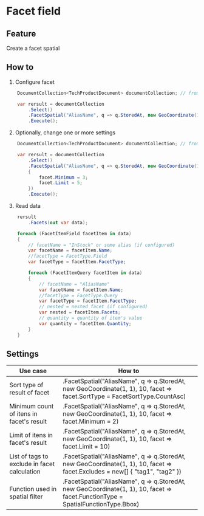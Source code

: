 # Facet field

## Feature

Create a facet spatial

## How to

1. Configure facet

```csharp
	DocumentCollection<TechProductDocument> documentCollection; // from DI

    var rersult = documentCollection
        .Select()
        .FacetSpatial("AliasName", q => q.StoredAt, new GeoCoordinate(1, 1), 10)
		.Execute();
```

2. Optionally, change one or more settings

```csharp
	DocumentCollection<TechProductDocument> documentCollection; // from DI

    var rersult = documentCollection
        .Select()
        .FacetSpatial("AliasName", q => q.StoredAt, new GeoCoordinate(1, 1), 10, facet =>
        {
            facet.Minimum = 3;
            facet.Limit = 5;
        })
		.Execute();
```

3. Read data

```csharp
	rersult
		.Facets(out var data);

    foreach (FacetItemField facetItem in data)
    {
        // facetName = "InStock" or some alias (if configured)
        var facetName = facetItem.Name;
        //facetType = FacetType.Field
        var facetType = facetItem.FacetType;

        foreach (FacetItemQuery facetItem in data)
        {
            // facetName = "AliasName"
            var facetName = facetItem.Name;
            //facetType = FacetType.Query
            var facetType = facetItem.FacetType;
            // nested = nested facet (if configured)
            var nested = facetItem.Facets;
            // quantity = quantity of item's value
            var quantity = facetItem.Quantity;
        }
    }
```

## Settings

| Use case                                     | How to                                                                                                                           |
|----------------------------------------------|----------------------------------------------------------------------------------------------------------------------------------|
| Sort type of result of facet                 | .FacetSpatial("AliasName", q => q.StoredAt, new GeoCoordinate(1, 1), 10, facet => facet.SortType = FacetSortType.CountAsc)       |
| Minimum count of itens in facet's result     | .FacetSpatial("AliasName", q => q.StoredAt, new GeoCoordinate(1, 1), 10, facet => facet.Minimum = 2)                             |
| Limit of itens in facet's result             | .FacetSpatial("AliasName", q => q.StoredAt, new GeoCoordinate(1, 1), 10, facet => facet.Limit = 10)                              |
| List of tags to exclude in facet calculation | .FacetSpatial("AliasName", q => q.StoredAt, new GeoCoordinate(1, 1), 10, facet => facet.Excludes = new[] { "tag1", "tag2" })     |
| Function used in spatial filter              | .FacetSpatial("AliasName", q => q.StoredAt, new GeoCoordinate(1, 1), 10, facet => facet.FunctionType = SpatialFunctionType.Bbox) |